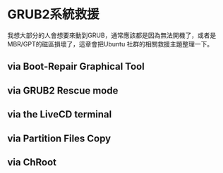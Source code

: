 # GRUB2系統救援
我想大部分的人會想要來動到GRUB，通常應該都是因為無法開機了，或者是MBR/GPT的磁區損壞了，這章會把Ubuntu 社群的相關救援主題整理一下。

## via Boot-Repair Graphical Tool


## via GRUB2 Rescue mode


## via the LiveCD terminal


## via Partition Files Copy


## via ChRoot